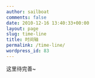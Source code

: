 ```yaml
---
author: sailboat
comments: false
date: 2010-12-16 13:40:33+00:00
layout: page
slug: time-line
title: 时间轴
permalink: /time-line/
wordpress_id: 83
---
```


这里待完善~
